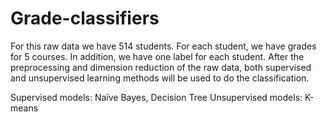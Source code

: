 # Grade-classifiers
For this raw data we have 514 students. For each student, we have grades for 5 courses. In addition, we have one label for each student.
After the preprocessing and dimension reduction of the raw data, both supervised and unsupervised learning methods will be used to do the classification. 

Supervised models: Naïve Bayes, Decision Tree
Unsupervised models: K-means


